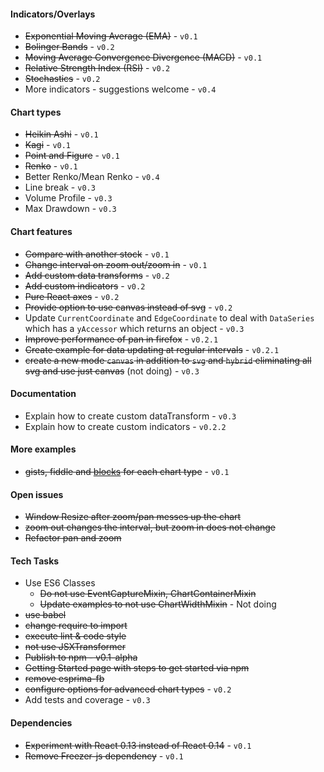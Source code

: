 

#### Indicators/Overlays

- ~~Exponential Moving Average (EMA)~~ - `v0.1`
- ~~Bolinger Bands~~ - `v0.2`
- ~~Moving Average Convergence Divergence (MACD)~~ - `v0.1`
- ~~Relative Strength Index (RSI)~~ - `v0.2`
- ~~Stochastics~~ - `v0.2`
- More indicators - suggestions welcome - `v0.4`

#### Chart types

- ~~Heikin Ashi~~ - `v0.1`
- ~~Kagi~~ - `v0.1`
- ~~Point and Figure~~ - `v0.1`
- ~~Renko~~ - `v0.1`
- Better Renko/Mean Renko - `v0.4`
- Line break - `v0.3`
- Volume Profile - `v0.3`
- Max Drawdown - `v0.3`

#### Chart features

- ~~Compare with another stock~~ - `v0.1`
- ~~Change interval on zoom out/zoom in~~ - `v0.1`
- ~~Add custom data transforms~~ - `v0.2`
- ~~Add custom indicators~~ - `v0.2`
- ~~Pure React axes~~ - `v0.2`
- ~~Provide option to use canvas instead of svg~~ - `v0.2`
- Update `CurrentCoordinate` and `EdgeCoordinate` to deal with `DataSeries` which has a `yAccessor` which returns an object - `v0.3`
- ~~Improve performance of pan in firefox~~ - `v0.2.1`
- ~~Create example for data updating at regular intervals~~ - `v0.2.1`
- ~~create a new mode `canvas` in addition to `svg` and `hybrid` eliminating all svg and use just canvas~~ (not doing) - `v0.3`

#### Documentation

- Explain how to create custom dataTransform - `v0.3`
- Explain how to create custom indicators - `v0.2.2`

#### More examples

- ~~gists, fiddle and [blocks](http://bl.ocks.org/) for each chart type~~ - `v0.1`

#### Open issues

- ~~Window Resize after zoom/pan messes up the chart~~
- ~~zoom out changes the interval, but zoom in does not change~~
- ~~Refactor pan and zoom~~

#### Tech Tasks

- Use ES6 Classes
    - ~~Do not use EventCaptureMixin, ChartContainerMixin~~
    - ~~Update examples to not use ChartWidthMixin~~ - Not doing
- ~~use babel~~
- ~~change require to import~~
- ~~execute lint & code style~~
- ~~not use JSXTransformer~~
- ~~Publish to npm - v0.1-alpha~~
- ~~Getting Started page with steps to get started via npm~~
- ~~remove esprima-fb~~
- ~~configure options for advanced chart types~~ - `v0.2`
- Add tests and coverage - `v0.3`

#### Dependencies
- ~~Experiment with React 0.13 instead of React 0.14~~ - `v0.1`
- ~~Remove Freezer-js dependency~~ - `v0.1`